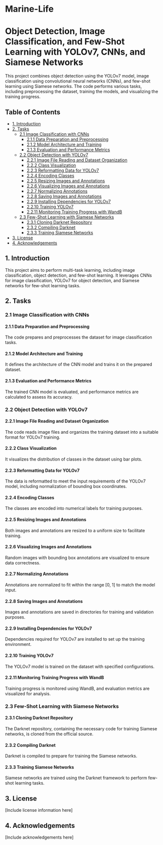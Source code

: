 # Marine-Life
# Object Detection, Image Classification, and Few-Shot Learning with YOLOv7, CNNs, and Siamese Networks

This project combines object detection using the YOLOv7 model, image classification using convolutional neural networks (CNNs), and few-shot learning using Siamese networks. The code performs various tasks, including preprocessing the dataset, training the models, and visualizing the training progress.

## Table of Contents

- [1. Introduction](#1-introduction)
- [2. Tasks](#2-tasks)
    - [2.1 Image Classification with CNNs](#21-image-classification-with-cnns)
        - [2.1.1 Data Preparation and Preprocessing](#211-data-preparation-and-preprocessing)
        - [2.1.2 Model Architecture and Training](#212-model-architecture-and-training)
        - [2.1.3 Evaluation and Performance Metrics](#213-evaluation-and-performance-metrics)
    - [2.2 Object Detection with YOLOv7](#22-object-detection-with-yolov7)
        - [2.2.1 Image File Reading and Dataset Organization](#221-image-file-reading-and-dataset-organization)
        - [2.2.2 Class Visualization](#222-class-visualization)
        - [2.2.3 Reformatting Data for YOLOv7](#223-reformatting-data-for-yolov7)
        - [2.2.4 Encoding Classes](#224-encoding-classes)
        - [2.2.5 Resizing Images and Annotations](#225-resizing-images-and-annotations)
        - [2.2.6 Visualizing Images and Annotations](#226-visualizing-images-and-annotations)
        - [2.2.7 Normalizing Annotations](#227-normalizing-annotations)
        - [2.2.8 Saving Images and Annotations](#228-saving-images-and-annotations)
        - [2.2.9 Installing Dependencies for YOLOv7](#229-installing-dependencies-for-yolov7)
        - [2.2.10 Training YOLOv7](#2210-training-yolov7)
        - [2.2.11 Monitoring Training Progress with WandB](#2211-monitoring-training-progress-with-wandb)
    - [2.3 Few-Shot Learning with Siamese Networks](#23-few-shot-learning-with-siamese-networks)
        - [2.3.1 Cloning Darknet Repository](#231-cloning-darknet-repository)
        - [2.3.2 Compiling Darknet](#232-compiling-darknet)
        - [2.3.3 Training Siamese Networks](#233-training-siamese-networks)
- [3. License](#3-license)
- [4. Acknowledgements](#4-acknowledgements)

## 1. Introduction

This project aims to perform multi-task learning, including image classification, object detection, and few-shot learning. It leverages CNNs for image classification, YOLOv7 for object detection, and Siamese networks for few-shot learning tasks.

## 2. Tasks

### 2.1 Image Classification with CNNs

#### 2.1.1 Data Preparation and Preprocessing

The code prepares and preprocesses the dataset for image classification tasks.

#### 2.1.2 Model Architecture and Training

It defines the architecture of the CNN model and trains it on the prepared dataset.

#### 2.1.3 Evaluation and Performance Metrics

The trained CNN model is evaluated, and performance metrics are calculated to assess its accuracy.

### 2.2 Object Detection with YOLOv7

#### 2.2.1 Image File Reading and Dataset Organization

The code reads image files and organizes the training dataset into a suitable format for YOLOv7 training.

#### 2.2.2 Class Visualization

It visualizes the distribution of classes in the dataset using bar plots.

#### 2.2.3 Reformatting Data for YOLOv7

The data is reformatted to meet the input requirements of the YOLOv7 model, including normalization of bounding box coordinates.

#### 2.2.4 Encoding Classes

The classes are encoded into numerical labels for training purposes.

#### 2.2.5 Resizing Images and Annotations

Both images and annotations are resized to a uniform size to facilitate training.

#### 2.2.6 Visualizing Images and Annotations

Random images with bounding box annotations are visualized to ensure data correctness.

#### 2.2.7 Normalizing Annotations

Annotations are normalized to fit within the range [0, 1] to match the model input.

#### 2.2.8 Saving Images and Annotations

Images and annotations are saved in directories for training and validation purposes.

#### 2.2.9 Installing Dependencies for YOLOv7

Dependencies required for YOLOv7 are installed to set up the training environment.

#### 2.2.10 Training YOLOv7

The YOLOv7 model is trained on the dataset with specified configurations.

#### 2.2.11 Monitoring Training Progress with WandB

Training progress is monitored using WandB, and evaluation metrics are visualized for analysis.

### 2.3 Few-Shot Learning with Siamese Networks

#### 2.3.1 Cloning Darknet Repository

The Darknet repository, containing the necessary code for training Siamese networks, is cloned from the official source.

#### 2.3.2 Compiling Darknet

Darknet is compiled to prepare for training the Siamese networks.

#### 2.3.3 Training Siamese Networks

Siamese networks are trained using the Darknet framework to perform few-shot learning tasks.

## 3. License

[Include license information here]

## 4. Acknowledgements

[Include acknowledgements here]
